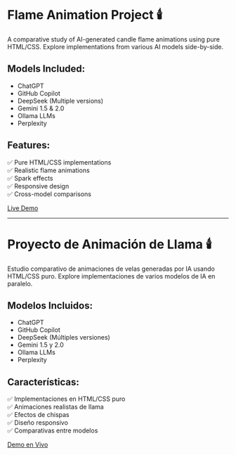 # Flame Animation Project 🕯️

A comparative study of AI-generated candle flame animations using pure HTML/CSS. Explore implementations from various AI models side-by-side.

## Models Included:
- ChatGPT
- GitHub Copilot
- DeepSeek (Multiple versions)
- Gemini 1.5 & 2.0
- Ollama LLMs
- Perplexity

## Features:
✅ Pure HTML/CSS implementations  
✅ Realistic flame animations  
✅ Spark effects  
✅ Responsive design  
✅ Cross-model comparisons

[Live Demo](https://alexandrucruceanu.github.io/flame-animation/)

---

# Proyecto de Animación de Llama 🕯️

Estudio comparativo de animaciones de velas generadas por IA usando HTML/CSS puro. Explore implementaciones de varios modelos de IA en paralelo.

## Modelos Incluidos:
- ChatGPT
- GitHub Copilot
- DeepSeek (Múltiples versiones)
- Gemini 1.5 y 2.0
- Ollama LLMs
- Perplexity

## Características:
✅ Implementaciones en HTML/CSS puro  
✅ Animaciones realistas de llama  
✅ Efectos de chispas  
✅ Diseño responsivo  
✅ Comparativas entre modelos

[Demo en Vivo](https://alexandrucruceanu.github.io/flame-animation/)
